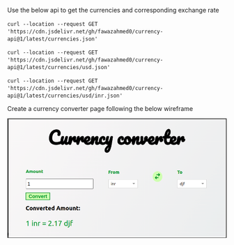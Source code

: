 Use the below api to get the currencies and corresponding exchange rate

`curl --location --request GET 'https://cdn.jsdelivr.net/gh/fawazahmed0/currency-api@1/latest/currencies.json'`

`curl --location --request GET 'https://cdn.jsdelivr.net/gh/fawazahmed0/currency-api@1/latest/currencies/usd.json'`

`curl --location --request GET 'https://cdn.jsdelivr.net/gh/fawazahmed0/currency-api@1/latest/currencies/usd/inr.json'`


Create a currency converter page following the below wireframe

![Alt text](image.png)